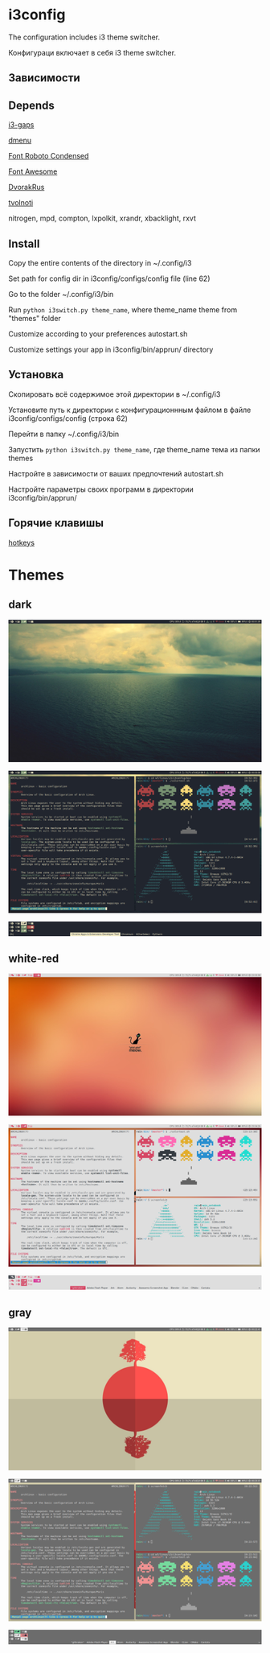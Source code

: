 # i3config
The configuration includes i3 theme switcher.

Конфигураци включает в себя i3 theme switcher.

## Зависимости
## Depends

[i3-gaps](https://aur.archlinux.org/packages/i3-gaps-git/)

[dmenu](https://www.archlinux.org/packages/?name=dmenu)

[Font Roboto Condensed](https://aur.archlinux.org/packages/ttf-roboto/)

[Font Awesome](https://aur.archlinux.org/packages/ttf-font-awesome/)

[DvorakRus](https://github.com/LightAir/DvorakRus)

[tvolnoti](https://github.com/LightAir/tvolnoti)

nitrogen, mpd, compton, lxpolkit, xrandr, xbacklight, rxvt

## Install
Copy the entire contents of the directory in ~/.config/i3

Set path for config dir in i3config/configs/config file (line 62)

Go to the folder ~/.config/i3/bin

Run ```python i3switch.py theme_name```, where theme_name theme from "themes" folder

Customize according to your preferences autostart.sh

Customize settings your app in i3config/bin/apprun/ directory

## Установка
Скопировать всё содержимое этой директории в ~/.config/i3

Установите путь к директории с конфигурационнным файлом в файле i3config/configs/config (строка 62)

Перейти в папку ~/.config/i3/bin

Запустить ```python i3switch.py theme_name```, где theme_name тема из папки themes

Настройте в зависимости от ваших предпочтений autostart.sh

Настройте параметры своих программ в директории i3config/bin/apprun/

## Горячие клавишы
[hotkeys](hotkeys.md)

# Themes
## dark

![scrrenshot](/screenshots/dark-desktop.png)

![scrrenshot](/screenshots/dark-urxvt.png)

![scrrenshot](/screenshots/dark-workspace.png)

## white-red

![scrrenshot](/screenshots/wr-desktop.png)

![scrrenshot](/screenshots/wr-urxvt.png)

![scrrenshot](/screenshots/wr-workspace.png)

## gray
![scrrenshot](/screenshots/gray-desktop.png)

![scrrenshot](/screenshots/gray-urxvt.png)

![scrrenshot](/screenshots/gray-workspace.png)
